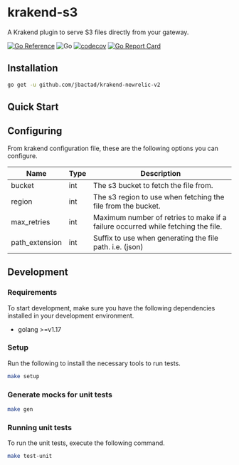 # krakend-s3

A Krakend plugin to serve S3 files directly from your gateway.

[![Go Reference](https://pkg.go.dev/badge/github.com/jbactad/krakend-s3.svg)](https://pkg.go.dev/github.com/jbactad/krakend-s3)
![Go](https://github.com/jbactad/krakend-s3/actions/workflows/go.yml/badge.svg)
[![codecov](https://codecov.io/gh/jbactad/krakend-s3/branch/main/graph/badge.svg?token=OEX805T5L8)](https://codecov.io/gh/jbactad/krakend-s3)
[![Go Report Card](https://goreportcard.com/badge/github.com/jbactad/krakend-s3)](https://goreportcard.com/report/github.com/jbactad/krakend-s3)

## Installation

```bash
go get -u github.com/jbactad/krakend-newrelic-v2
```

## Quick Start

[//]: # (TODO: finish quick start guide)

## Configuring

From krakend configuration file, these are the following options you can configure.

| Name           | Type | Description                                                                      |
|----------------|------|----------------------------------------------------------------------------------|
| bucket         | int  | The s3 bucket to fetch the file from.                                            |
| region         | int  | The s3 region to use when fetching the file from the bucket.                     |
| max_retries    | int  | Maximum number of retries to make if a failure occurred while fetching the file. |
| path_extension | int  | Suffix to use when generating the file path. i.e. (json)                         |

## Development

### Requirements

To start development, make sure you have the following dependencies installed in your development environment.

- golang >=v1.17

### Setup

Run the following to install the necessary tools to run tests.

```bash
make setup
```

### Generate mocks for unit tests

```bash
make gen
```

### Running unit tests

To run the unit tests, execute the following command.

```bash
make test-unit
```
